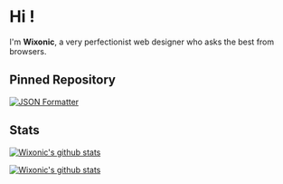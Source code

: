 # Hi !
I'm **Wixonic**, a very perfectionist web designer who asks the best from browsers.

## Pinned Repository

[![JSON Formatter](https://github-readme-stats.vercel.app/api/pin/?username=Wixonic&repo=Klor&show_icons=true)](https://github.com/Wixonic/Klor)

## Stats

[![Wixonic's github stats](https://github-readme-stats.vercel.app/api?include_all_commits=true&username=Wixonic&count_private=true&show_icons=true)](https://github.com/Wixonic)

[![Wixonic's github stats](https://github-readme-stats.vercel.app/api/top-langs/?username=Wixonic&count_private=true&show_icons=true)](https://github.com/Wixonic)
